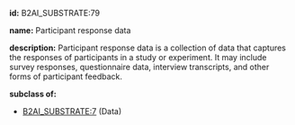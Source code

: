 **id:** B2AI_SUBSTRATE:79

**name:** Participant response data

**description:** Participant response data is a collection of data that captures the responses of participants in a study or experiment. It may include survey responses, questionnaire data, interview transcripts, and other forms of participant feedback.

**subclass of:**

- [B2AI_SUBSTRATE:7](../substrates/data.markdown) (Data)
